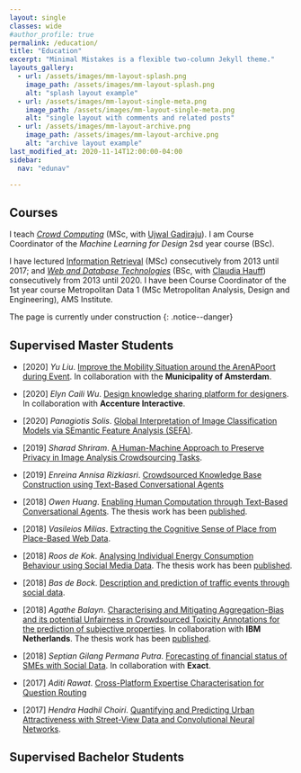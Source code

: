 ```yaml
---
layout: single
classes: wide
#author_profile: true
permalink: /education/
title: "Education"
excerpt: "Minimal Mistakes is a flexible two-column Jekyll theme."
layouts_gallery:
  - url: /assets/images/mm-layout-splash.png
    image_path: /assets/images/mm-layout-splash.png
    alt: "splash layout example"
  - url: /assets/images/mm-layout-single-meta.png
    image_path: /assets/images/mm-layout-single-meta.png
    alt: "single layout with comments and related posts"
  - url: /assets/images/mm-layout-archive.png
    image_path: /assets/images/mm-layout-archive.png
    alt: "archive layout example"
last_modified_at: 2020-11-14T12:00:00-04:00
sidebar:
  nav: "edunav"

---
```


## Courses

I teach [_Crowd Computing_](https://studiegids.tudelft.nl/a101_displayCourse.do?course_id=55281) (MSc,  with [Ujwal Gadiraju](http://ujwalgadiraju.com)). I am Course Coordinator of the _Machine Learning for Design_ 2sd year course (BSc).

I have lectured  [Information Retrieval](https://studiegids.tudelft.nl/a101_displayCourse.do?course_id=38328) (MSc) consecutively from 2013 until 2017; and [_Web and Database Technologies_](https://studiegids.tudelft.nl/a101_displayCourse.do?course_id=48438) (BSc, with [Claudia Hauff](https://chauff.github.io)) consecutively from 2013 until 2020. I have been Course Coordinator of the 1st year course Metropolitan Data 1 (MSc Metropolitan Analysis, Design and Engineering), AMS Institute.

The page is currently under construction
{: .notice--danger}

## Supervised Master Students

- [2020] _Yu Liu_. [Improve the Mobility Situation around the ArenAPoort during Event](http://resolver.tudelft.nl/uuid:6ea658cd-1e8f-4419-b450-53f633ab4b76). In collaboration with the **Municipality of Amsterdam**.
- [2020] _Elyn Caili Wu_. [Design knowledge sharing platform for designers](http://resolver.tudelft.nl/uuid:8b6344a2-5781-49a9-a6fb-a413bd38e92c). In collaboration with **Accenture Interactive**. 
- [2020] _Panagiotis Solis_. [Global Interpretation of Image Classification Models via SEmantic Feature Analysis (SEFA)](http://resolver.tudelft.nl/uuid:6925ccc5-55b6-4f0f-b1c8-57a227b3e25f).

- [2019] _Sharad Shriram_. [A Human-Machine Approach to Preserve Privacy in Image Analysis Crowdsourcing Tasks](http://resolver.tudelft.nl/uuid:30846529-9080-4945-8502-dc962ec00bf3).
- [2019] _Enreina Annisa Rizkiasri_. [Crowdsourced Knowledge Base Construction using Text-Based Conversational Agents]()
- [2018] _Owen Huang_. [Enabling Human Computation through Text-Based Conversational Agents](http://resolver.tudelft.nl/uuid:6d8fe884-740a-4947-8974-12d6f0237394). The thesis work has been [published](https://doi.org/10.1007/978-3-319-20267-9\\_26).  
- [2018] _Vasileios Milias_. [Extracting the Cognitive Sense of Place from Place-Based Web Data](http://resolver.tudelft.nl/uuid:4ec2dbf2-7096-4fbf-89d0-e800d3b80862).
- [2018] _Roos de Kok_. [Analysing Individual Energy Consumption Behaviour using Social Media Data](http://resolver.tudelft.nl/uuid:54acc2c2-5622-48e1-81cb-b2f701864c81). The thesis work has been [published](https://doi.org/10.3390/en12010015). 
- [2018] _Bas de Bock_. [Description and prediction of traffic events through social data](http://resolver.tudelft.nl/uuid:ec6e8914-2c6c-41d7-89b1-cbd39e7f6867).
 - [2018] _Agathe Balayn_. [Characterising and Mitigating Aggregation-Bias and its potential Unfairness in Crowdsourced Toxicity Annotations for the prediction of subjective properties](http://resolver.tudelft.nl/uuid:ae6f1fae-980a-4a3c-b3ea-7ae56a477d01). In collaboration with **IBM Netherlands**. The thesis work has been [published](http://ceur-ws.org/Vol-2276/paper7.pdf). 
 - [2018] _Septian Gilang Permana Putra_. [Forecasting of financial status of SMEs with Social Data](http://resolver.tudelft.nl/uuid:c13e9430-9118-495c-9b36-2c6407ee8401). In collaboration with **Exact**.
 - [2017] _Aditi Rawat_. [Cross-Platform Expertise Characterisation for Question Routing](http://resolver.tudelft.nl/uuid:3c99ceca-d210-47d7-8096-7a5d1138462f)
 - [2017] _Hendra Hadhil Choiri_. [Quantifying and Predicting Urban Attractiveness with Street-View Data and Convolutional Neural Networks](http://resolver.tudelft.nl/uuid:b7508d73-a76e-4503-b7ef-784fb4d713d9).
 


## Supervised Bachelor Students
